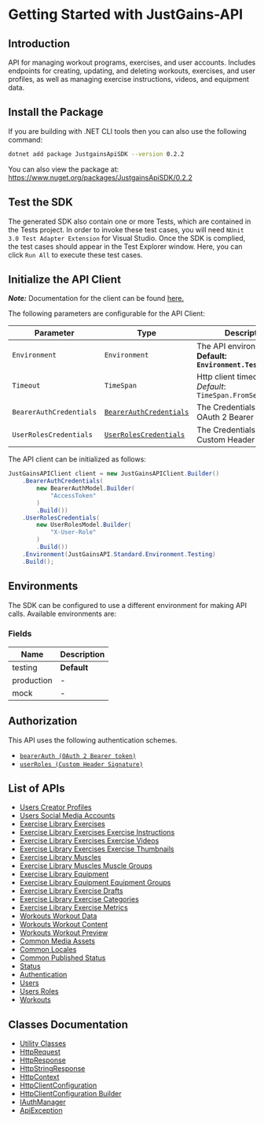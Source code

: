 
# Getting Started with JustGains-API

## Introduction

API for managing workout programs, exercises, and user accounts. Includes endpoints for creating, updating, and deleting workouts, exercises, and user profiles, as well as managing exercise instructions, videos, and equipment data.

## Install the Package

If you are building with .NET CLI tools then you can also use the following command:

```bash
dotnet add package JustgainsApiSDK --version 0.2.2
```

You can also view the package at:
https://www.nuget.org/packages/JustgainsApiSDK/0.2.2

## Test the SDK

The generated SDK also contain one or more Tests, which are contained in the Tests project. In order to invoke these test cases, you will need `NUnit 3.0 Test Adapter Extension` for Visual Studio. Once the SDK is complied, the test cases should appear in the Test Explorer window. Here, you can click `Run All` to execute these test cases.

## Initialize the API Client

**_Note:_** Documentation for the client can be found [here.](https://www.github.com/JustGains/just-gains-api-dotnet-sdk/tree/0.2.2/doc/client.md)

The following parameters are configurable for the API Client:

| Parameter | Type | Description |
|  --- | --- | --- |
| `Environment` | `Environment` | The API environment. <br> **Default: `Environment.Testing`** |
| `Timeout` | `TimeSpan` | Http client timeout.<br>*Default*: `TimeSpan.FromSeconds(100)` |
| `BearerAuthCredentials` | [`BearerAuthCredentials`](https://www.github.com/JustGains/just-gains-api-dotnet-sdk/tree/0.2.2/doc/auth/oauth-2-bearer-token.md) | The Credentials Setter for OAuth 2 Bearer token |
| `UserRolesCredentials` | [`UserRolesCredentials`](https://www.github.com/JustGains/just-gains-api-dotnet-sdk/tree/0.2.2/doc/auth/custom-header-signature.md) | The Credentials Setter for Custom Header Signature |

The API client can be initialized as follows:

```csharp
JustGainsAPIClient client = new JustGainsAPIClient.Builder()
    .BearerAuthCredentials(
        new BearerAuthModel.Builder(
            "AccessToken"
        )
        .Build())
    .UserRolesCredentials(
        new UserRolesModel.Builder(
            "X-User-Role"
        )
        .Build())
    .Environment(JustGainsAPI.Standard.Environment.Testing)
    .Build();
```

## Environments

The SDK can be configured to use a different environment for making API calls. Available environments are:

### Fields

| Name | Description |
|  --- | --- |
| testing | **Default** |
| production | - |
| mock | - |

## Authorization

This API uses the following authentication schemes.

* [`bearerAuth (OAuth 2 Bearer token)`](https://www.github.com/JustGains/just-gains-api-dotnet-sdk/tree/0.2.2/doc/auth/oauth-2-bearer-token.md)
* [`userRoles (Custom Header Signature)`](https://www.github.com/JustGains/just-gains-api-dotnet-sdk/tree/0.2.2/doc/auth/custom-header-signature.md)

## List of APIs

* [Users Creator Profiles](https://www.github.com/JustGains/just-gains-api-dotnet-sdk/tree/0.2.2/doc/controllers/users-creator-profiles.md)
* [Users Social Media Accounts](https://www.github.com/JustGains/just-gains-api-dotnet-sdk/tree/0.2.2/doc/controllers/users-social-media-accounts.md)
* [Exercise Library Exercises](https://www.github.com/JustGains/just-gains-api-dotnet-sdk/tree/0.2.2/doc/controllers/exercise-library-exercises.md)
* [Exercise Library Exercises Exercise Instructions](https://www.github.com/JustGains/just-gains-api-dotnet-sdk/tree/0.2.2/doc/controllers/exercise-library-exercises-exercise-instructions.md)
* [Exercise Library Exercises Exercise Videos](https://www.github.com/JustGains/just-gains-api-dotnet-sdk/tree/0.2.2/doc/controllers/exercise-library-exercises-exercise-videos.md)
* [Exercise Library Exercises Exercise Thumbnails](https://www.github.com/JustGains/just-gains-api-dotnet-sdk/tree/0.2.2/doc/controllers/exercise-library-exercises-exercise-thumbnails.md)
* [Exercise Library Muscles](https://www.github.com/JustGains/just-gains-api-dotnet-sdk/tree/0.2.2/doc/controllers/exercise-library-muscles.md)
* [Exercise Library Muscles Muscle Groups](https://www.github.com/JustGains/just-gains-api-dotnet-sdk/tree/0.2.2/doc/controllers/exercise-library-muscles-muscle-groups.md)
* [Exercise Library Equipment](https://www.github.com/JustGains/just-gains-api-dotnet-sdk/tree/0.2.2/doc/controllers/exercise-library-equipment.md)
* [Exercise Library Equipment Equipment Groups](https://www.github.com/JustGains/just-gains-api-dotnet-sdk/tree/0.2.2/doc/controllers/exercise-library-equipment-equipment-groups.md)
* [Exercise Library Exercise Drafts](https://www.github.com/JustGains/just-gains-api-dotnet-sdk/tree/0.2.2/doc/controllers/exercise-library-exercise-drafts.md)
* [Exercise Library Exercise Categories](https://www.github.com/JustGains/just-gains-api-dotnet-sdk/tree/0.2.2/doc/controllers/exercise-library-exercise-categories.md)
* [Exercise Library Exercise Metrics](https://www.github.com/JustGains/just-gains-api-dotnet-sdk/tree/0.2.2/doc/controllers/exercise-library-exercise-metrics.md)
* [Workouts Workout Data](https://www.github.com/JustGains/just-gains-api-dotnet-sdk/tree/0.2.2/doc/controllers/workouts-workout-data.md)
* [Workouts Workout Content](https://www.github.com/JustGains/just-gains-api-dotnet-sdk/tree/0.2.2/doc/controllers/workouts-workout-content.md)
* [Workouts Workout Preview](https://www.github.com/JustGains/just-gains-api-dotnet-sdk/tree/0.2.2/doc/controllers/workouts-workout-preview.md)
* [Common Media Assets](https://www.github.com/JustGains/just-gains-api-dotnet-sdk/tree/0.2.2/doc/controllers/common-media-assets.md)
* [Common Locales](https://www.github.com/JustGains/just-gains-api-dotnet-sdk/tree/0.2.2/doc/controllers/common-locales.md)
* [Common Published Status](https://www.github.com/JustGains/just-gains-api-dotnet-sdk/tree/0.2.2/doc/controllers/common-published-status.md)
* [Status](https://www.github.com/JustGains/just-gains-api-dotnet-sdk/tree/0.2.2/doc/controllers/status.md)
* [Authentication](https://www.github.com/JustGains/just-gains-api-dotnet-sdk/tree/0.2.2/doc/controllers/authentication.md)
* [Users](https://www.github.com/JustGains/just-gains-api-dotnet-sdk/tree/0.2.2/doc/controllers/users.md)
* [Users Roles](https://www.github.com/JustGains/just-gains-api-dotnet-sdk/tree/0.2.2/doc/controllers/users-roles.md)
* [Workouts](https://www.github.com/JustGains/just-gains-api-dotnet-sdk/tree/0.2.2/doc/controllers/workouts.md)

## Classes Documentation

* [Utility Classes](https://www.github.com/JustGains/just-gains-api-dotnet-sdk/tree/0.2.2/doc/utility-classes.md)
* [HttpRequest](https://www.github.com/JustGains/just-gains-api-dotnet-sdk/tree/0.2.2/doc/http-request.md)
* [HttpResponse](https://www.github.com/JustGains/just-gains-api-dotnet-sdk/tree/0.2.2/doc/http-response.md)
* [HttpStringResponse](https://www.github.com/JustGains/just-gains-api-dotnet-sdk/tree/0.2.2/doc/http-string-response.md)
* [HttpContext](https://www.github.com/JustGains/just-gains-api-dotnet-sdk/tree/0.2.2/doc/http-context.md)
* [HttpClientConfiguration](https://www.github.com/JustGains/just-gains-api-dotnet-sdk/tree/0.2.2/doc/http-client-configuration.md)
* [HttpClientConfiguration Builder](https://www.github.com/JustGains/just-gains-api-dotnet-sdk/tree/0.2.2/doc/http-client-configuration-builder.md)
* [IAuthManager](https://www.github.com/JustGains/just-gains-api-dotnet-sdk/tree/0.2.2/doc/i-auth-manager.md)
* [ApiException](https://www.github.com/JustGains/just-gains-api-dotnet-sdk/tree/0.2.2/doc/api-exception.md)

